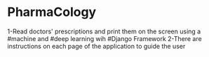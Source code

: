 # PharmaCology
1-Read doctors' prescriptions and print them on the screen using a #machine and #deep learning wih #Django Framework
2-There are instructions on each page of the application to guide the user
